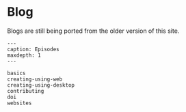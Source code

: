 # Blog

Blogs are still being ported from the older version of this site.

```{toctree}
---
caption: Episodes
maxdepth: 1
---

basics
creating-using-web
creating-using-desktop
contributing
doi
websites
```